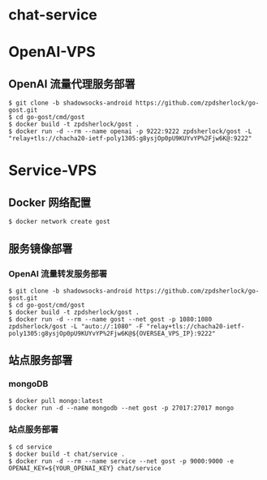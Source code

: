 # chat-service

# OpenAI-VPS
## OpenAI 流量代理服务部署
``` shell
$ git clone -b shadowsocks-android https://github.com/zpdsherlock/go-gost.git
$ cd go-gost/cmd/gost
$ docker build -t zpdsherlock/gost .
$ docker run -d --rm --name openai -p 9222:9222 zpdsherlock/gost -L "relay+tls://chacha20-ietf-poly1305:g8ysjOp0pU9KUYvYP%2Fjw6K@:9222"
```

# Service-VPS
## Docker 网络配置
``` shell
$ docker network create gost
```
## 服务镜像部署
### OpenAI 流量转发服务部署
``` shell
$ git clone -b shadowsocks-android https://github.com/zpdsherlock/go-gost.git
$ cd go-gost/cmd/gost
$ docker build -t zpdsherlock/gost .
$ docker run -d --rm --name gost --net gost -p 1080:1080 zpdsherlock/gost -L "auto://:1080" -F "relay+tls://chacha20-ietf-poly1305:g8ysjOp0pU9KUYvYP%2Fjw6K@${OVERSEA_VPS_IP}:9222"
```

## 站点服务部署
### mongoDB
``` shell
$ docker pull mongo:latest
$ docker run -d --name mongodb --net gost -p 27017:27017 mongo
```
### 站点服务部署
``` shell
$ cd service
$ docker build -t chat/service .
$ docker run -d --rm --name service --net gost -p 9000:9000 -e OPENAI_KEY=${YOUR_OPENAI_KEY} chat/service
```
